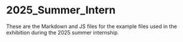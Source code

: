 # 2025_Summer_Intern
These are the Markdown and JS files for the example files used in the exhibition during the 2025 summer internship.
